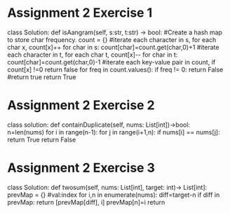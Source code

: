 # Assignment 2 Exercise 1
class Solution:
    def isAangram(self, s:str, t:str) -> bool:
        #Create a hash map to store char frequency.
        count = {}
        #iterate each character in s, for each char x, count[x]++
        for char in s:
            count[char]=count.get(char,0)+1
        #iterate each character in t, for each char t, count[x]--
        for char in t:
            count[char]=count.get(char,0)-1
        #iterate each key-value pair in count, if count[x] !=0 return false
            for freq in count.values():
                if freq != 0:
                    return False
        #return true
                return True

# Assignment 2 Exercise 2
class solution:
    def containDuplicate(self, nums: List[int])->bool:
        n=len(nums)
        for i in range(n-1):
            for j in range(i+1,n):
                if nums[i] == nums[j]:
                    return True
        return False

# Assignment 2 Exercise 3
class Solution:
    def twosum(self, nums: List[int], target: int)-> List[int]:
        prevMap = {} #val:index
        for i,n in enumerate(nums):
            diff=target-n
            if diff in prevMap:
                return [prevMap[diff], i]
            prevMap[n]=i
            return
